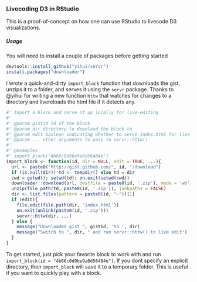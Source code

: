 ### Livecoding D3 in RStudio

This is a proof-of-concept on how one can use RStudio to livecode D3 visualizations.

##### Usage

You will need to install a couple of packages before getting started

```r
devtools::install_github("yihui/servr")
install.packages("downloader")
```

I wrote a quick-and-dirty `import_block` function that downloads the gist, unzips it to a folder, and serves it using the `servr` package. Thanks to @yihui for writing a new function `httw` that watches for changes to a directory and livereloads the html file if it detects any.

```r
#' Import a block and serve it up locally for live-editing
#' 
#' @param gistId id of the block
#' @param dir directory to download the block to
#' @param edit boolean indicating whether to serve index.html for live-editing
#' @param ... other arguments to pass to servr::httw()
#' 
#' @examples 
#' import_block("4b66c0d9be9a0d56484e")
import_block <- function(id, dir = NULL, edit = TRUE, ...){
  url <- paste0("http://gist.github.com/", id, "/download")
  if (is.null(dir)) td <- tempdir() else td = dir
  cwd = getwd(); setwd(td); on.exit(setwd(cwd))
  downloader::download(url, destfile = paste0(id, '.zip'), mode = 'wb')
  unzip(file.path(td, paste0(id, '.zip')), junkpaths = FALSE)
  dir <- list.files(pattern = paste0(id, "-"))[1]
  if (edit){
    file.edit(file.path(dir, 'index.html'))
    on.exit(unlink(paste0(id, '.zip')))
    servr::httw(dir, ...)
  } else {
    message("Downloaded gist ", gistId, 'to ', dir)
    message("Switch to ", dir, " and run servr::httw() to live edit")
  }
}
```

To get started, just pick your favorite block to work with and run `import_block(id = "4b66c0d9be9a0d56484e")`. If you dont specify an explicit directory, then `import_block` will save it to a temporary folder. This is useful if you want to quickly play with a block.

